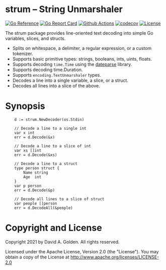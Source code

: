 # strum – String Unmarshaler

[![Go Reference](https://pkg.go.dev/badge/github.com/xdg-go/strum.svg)](https://pkg.go.dev/github.com/xdg-go/strum)
[![Go Report Card](https://goreportcard.com/badge/github.com/xdg-go/strum)](https://goreportcard.com/report/github.com/xdg-go/strum)
[![Github Actions](https://github.com/xdg-go/strum/actions/workflows/test.yml/badge.svg)](https://github.com/xdg-go/strum/actions/workflows/test.yml)
[![codecov](https://codecov.io/gh/xdg-go/strum/branch/main/graph/badge.svg?token=Ujcolfc6Db)](https://codecov.io/gh/xdg-go/strum)
[![License](https://img.shields.io/badge/License-Apache%202.0-blue.svg)](https://opensource.org/licenses/Apache-2.0)

The strum package provides line-oriented text decoding into simple Go
variables, slices, and structs.

* Splits on whitespace, a delimiter, a regular expression, or a custom
  tokenizer.
* Supports basic primitive types: strings, booleans, ints, uints, floats.
* Supports decoding `time.Time` using the
  [dateparse](https://github.com/araddon/dateparse) library.
* Supports decoding time.Duration.
* Supports `encoding.TextUnmarshaler` types.
* Decodes a line into a single variable, a slice, or a struct.
* Decodes all lines into a slice of the above.

# Synopsis

```golang
	d := strum.NewDecoder(os.Stdin)

	// Decode a line to a single int
	var x int
	err = d.Decode(&x)

	// Decode a line to a slice of int
	var xs []int
	err = d.Decode(&xs)

	// Decode a line to a struct
	type person struct {
		Name string
		Age  int
	}
	var p person
	err = d.Decode(&p)

	// Decode all lines to a slice of struct
	var people []person
	err = d.DecodeAll(&people)
```

# Copyright and License

Copyright 2021 by David A. Golden. All rights reserved.

Licensed under the Apache License, Version 2.0 (the "License").
You may obtain a copy of the License at http://www.apache.org/licenses/LICENSE-2.0
